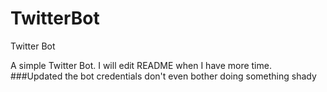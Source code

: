 # TwitterBot
Twitter Bot

A simple Twitter Bot. I will edit README when I have more time.
###Updated the bot credentials don't even bother doing something shady
